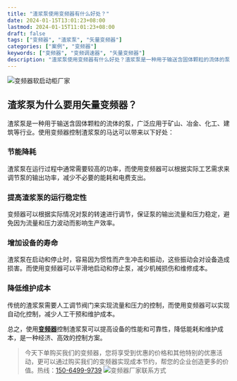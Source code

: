```yaml
---
title: "渣浆泵使用变频器有什么好处？"
date: 2024-01-15T13:01:23+08:00
lastmod: 2024-01-15T11:01:23+08:00
draft: false
tags: ["变频器", "渣浆泵", "矢量变频器"]
categories: ["案例", "变频器"]
keywords: ["变频器", "变频调速器", "矢量变频器"]
description: "渣浆泵使用变频器有什么好处？渣浆泵是一种用于输送含固体颗粒的流体的泵，广泛应用于矿山、冶金、化工、建筑等行业。使用变频器控制渣浆泵的马达可以带来以下好处：节能降耗"
---
```

![变频器软启动柜厂家](/images/01.jpg "变频器软启动柜厂家")

## 渣浆泵为什么要用矢量变频器？
渣浆泵是一种用于输送含固体颗粒的流体的泵，广泛应用于矿山、冶金、化工、建筑等行业。使用变频器控制渣浆泵的马达可以带来以下好处：
### 节能降耗
渣浆泵在运行过程中通常需要较高的功率，而使用变频器可以根据实际工艺需求来调节泵的输出功率，减少不必要的能耗和电费支出。
### 提高渣浆泵的运行稳定性
变频器可以根据实际情况对泵的转速进行调节，保证泵的输出流量和压力稳定，避免因为流量和压力波动而影响生产效率。
### 增加设备的寿命
渣浆泵在启动和停止时，容易因为惯性而产生冲击和振动，这些振动会对设备造成损害。而使用变频器可以平滑地启动和停止泵，减少机械损伤和维修成本。
### 降低维护成本
传统的渣浆泵需要人工调节阀门来实现流量和压力的控制，而使用变频器可以实现自动化控制，减少人工干预和维护成本。

总之，使用[**变频器**](/zh-cn/products/electrical-controls/vfd/ "矢量变频器")控制渣浆泵可以提高设备的性能和可靠性，降低能耗和维护成本，是一种经济、高效的控制方案。

>今天下单购买我们的变频器，您将享受到优惠的价格和其他特别的优惠活动，更可以通过购买我们的变频器实现成本节约，帮您的企业创造更多的价值。热线：[150-6499-9739](tel:150-6499-9739)
![变频器厂家联系方式](/images/02.jpg "变频器厂家联系方式")
